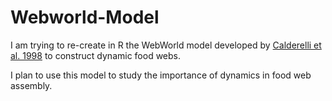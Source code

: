 Webworld-Model
==============

I am trying to re-create in R the WebWorld model developed by [Calderelli et al. 1998](http://arxiv.org/abs/adap-org/9801003)  to construct dynamic food webs.

I plan to use this model to study the importance of dynamics in food web assembly. 

